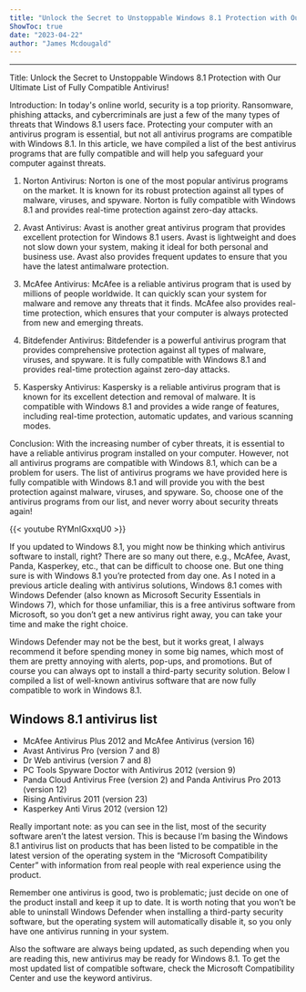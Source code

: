 ```yaml
---
title: "Unlock the Secret to Unstoppable Windows 8.1 Protection with Our Ultimate List of Fully Compatible Antivirus!"
ShowToc: true 
date: "2023-04-22"
author: "James Mcdougald"
---
```

*****
Title: Unlock the Secret to Unstoppable Windows 8.1 Protection with Our Ultimate List of Fully Compatible Antivirus!

Introduction:
In today's online world, security is a top priority. Ransomware, phishing attacks, and cybercriminals are just a few of the many types of threats that Windows 8.1 users face. Protecting your computer with an antivirus program is essential, but not all antivirus programs are compatible with Windows 8.1. In this article, we have compiled a list of the best antivirus programs that are fully compatible and will help you safeguard your computer against threats.

1. Norton Antivirus:
Norton is one of the most popular antivirus programs on the market. It is known for its robust protection against all types of malware, viruses, and spyware. Norton is fully compatible with Windows 8.1 and provides real-time protection against zero-day attacks.

2. Avast Antivirus:
Avast is another great antivirus program that provides excellent protection for Windows 8.1 users. Avast is lightweight and does not slow down your system, making it ideal for both personal and business use. Avast also provides frequent updates to ensure that you have the latest antimalware protection.

3. McAfee Antivirus:
McAfee is a reliable antivirus program that is used by millions of people worldwide. It can quickly scan your system for malware and remove any threats that it finds. McAfee also provides real-time protection, which ensures that your computer is always protected from new and emerging threats.

4. Bitdefender Antivirus:
Bitdefender is a powerful antivirus program that provides comprehensive protection against all types of malware, viruses, and spyware. It is fully compatible with Windows 8.1 and provides real-time protection against zero-day attacks.

5. Kaspersky Antivirus:
Kaspersky is a reliable antivirus program that is known for its excellent detection and removal of malware. It is compatible with Windows 8.1 and provides a wide range of features, including real-time protection, automatic updates, and various scanning modes.

Conclusion:
With the increasing number of cyber threats, it is essential to have a reliable antivirus program installed on your computer. However, not all antivirus programs are compatible with Windows 8.1, which can be a problem for users. The list of antivirus programs we have provided here is fully compatible with Windows 8.1 and will provide you with the best protection against malware, viruses, and spyware. So, choose one of the antivirus programs from our list, and never worry about security threats again!

{{< youtube RYMnIGxxqU0 >}} 



If you updated to Windows 8.1, you might now be thinking which antivirus software to install, right? There are so many out there, e.g., McAfee, Avast, Panda, Kasperkey, etc., that can be difficult to choose one. But one thing sure is with Windows 8.1 you’re protected from day one. As I noted in a previous article dealing with antivirus solutions, Windows 8.1 comes with Windows Defender (also known as Microsoft Security Essentials in Windows 7), which for those unfamiliar, this is a free antivirus software from Microsoft, so you don’t get a new antivirus right away, you can take your time and make the right choice.
 
Windows Defender may not be the best, but it works great, I always recommend it before spending money in some big names, which most of them are pretty annoying with alerts, pop-ups, and promotions. But of course you can always opt to install a third-party security solution. Below I compiled a list of well-known antivirus software that are now fully compatible to work in Windows 8.1.
 
## Windows 8.1 antivirus list
 
- McAfee Antivirus Plus 2012 and McAfee Antivirus (version 16)
 - Avast Antivirus Pro (version 7 and 8)
 - Dr Web antivirus (version 7 and 8)
 - PC Tools Spyware Doctor with Antivirus 2012 (version 9)
 - Panda Cloud Antivirus Free (version 2) and Panda Antivirus Pro 2013 (version 12)
 - Rising Antivirus 2011 (version 23)
 - Kasperkey Anti Virus 2012 (version 12)

 
Really important note: as you can see in the list, most of the security software aren’t the latest version. This is because I’m basing the Windows 8.1 antivirus list on products that has been listed to be compatible in the latest version of the operating system in the “Microsoft Compatibility Center” with information from real people with real experience using the product.
 
Remember one antivirus is good, two is problematic; just decide on one of the product install and keep it up to date. It is worth noting that you won’t be able to uninstall Windows Defender when installing a third-party security software, but the operating system will automatically disable it, so you only have one antivirus running in your system.
 
Also the software are always being updated, as such depending when you are reading this, new antivirus may be ready for Windows 8.1. To get the most updated list of compatible software, check the Microsoft Compatibility Center and use the keyword antivirus.



